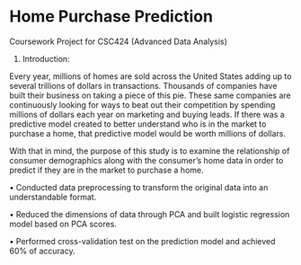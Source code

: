 # Home Purchase Prediction
Coursework Project for CSC424 (Advanced Data Analysis)

1. Introduction:

Every year, millions of homes are sold across the United States adding up to several trillions of dollars in transactions. Thousands of companies have built their business on taking a piece of this pie. These same companies are continuously looking for ways to beat out their competition by spending millions of dollars each year on marketing and buying leads. If there was a predictive model created to better understand who is in the market to purchase a home, that predictive model would be worth millions of dollars. 

With that in mind, the purpose of this study is to examine the relationship of consumer demographics along with the consumer’s home data in order to predict if they are in the market to purchase a home.   

•	Conducted data preprocessing to transform the original data into an understandable format.

•	Reduced the dimensions of data through PCA and built logistic regression model based on PCA scores.

•	Performed cross-validation test on the prediction model and achieved 60% of accuracy.

